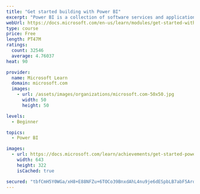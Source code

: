 ```yaml
---
title: "Get started building with Power BI"
excerpt: "Power BI is a collection of software services and applications that let you connect to all sorts of data sources and create compelling visuals and reports. You can benefit from receiving those reports, or you can share them with others inside or outside your organization. Learn the basics of Power BI, how its services and applications work together, and how they can be used to create or experience compelling visuals and analytics based on your data."
webUrl: https://docs.microsoft.com/en-us/learn/modules/get-started-with-power-bi/
type: course
price: Free
length: PT47M
ratings:
  count: 32546
  average: 4.76037
heat: 90

provider:
  name: Microsoft Learn
  domain: microsoft.com
  images:
    - url: /assets/images/organizations/microsoft.com-50x50.jpg
      width: 50
      height: 50

levels:
  - Beginner

topics:
  - Power BI

images:
  - url: https://docs.microsoft.com/learn/achievements/get-started-power-bi-social.png
    width: 643
    height: 322
    isCached: true

secured: "tbfCmH5Y0WGa/xH8+E88NFZu+6TOCo39BnxdAhL4nu9je6dESpbLB7abF5ArdQg6WVp5VPkuZdfTbWQUyL5CscIxFMvTwj0H2y6JIH94eFhVdA9Oru12GcdXLsobM2YK18g8IV8m38dzVcDsjZrjsVIt/D4Qw8XoCA2xb9QZVqrMt4Zv62efqaoBMMsK5RfQJsz4ePXLtOO6h24voERvzrWH9Tzu7uRd3rV29kGiLtbn+gm4WhTE9oOXdr3njy+/Y6lZRjYOXjBAi8fxU2d3wcz/uIrrG/elgSYiMPxpfH/f488reT+GhpJBkFxj1gPs1mqxIMJaWn8e11Z5TVGFVhYWbuu4AySbESYby04G1Ze4SEKmLrc1OqJ2hF38OtA9G9zPzXaRW2kDti2fmiHorv/ukjVYXYqVIPOLiTSu8mXuKgmAQGhMRGOW3Drzy94Y;Bc814aHerfQRQJL6q0QYPw=="
---
```


